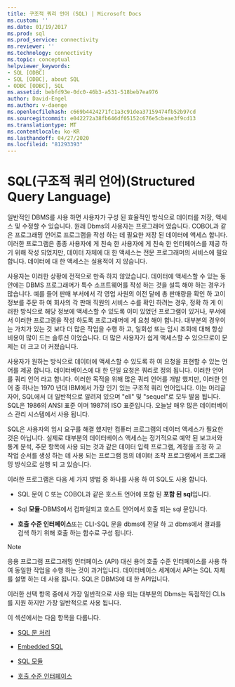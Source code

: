 ```yaml
---
title: 구조적 쿼리 언어 (SQL) | Microsoft Docs
ms.custom: ''
ms.date: 01/19/2017
ms.prod: sql
ms.prod_service: connectivity
ms.reviewer: ''
ms.technology: connectivity
ms.topic: conceptual
helpviewer_keywords:
- SQL [ODBC]
- SQL [ODBC], about SQL
- ODBC [ODBC], SQL
ms.assetid: bebfd93e-0dc0-46b3-a531-518beb7ea976
author: David-Engel
ms.author: v-daenge
ms.openlocfilehash: c669b4424271fc1a3c91dea37159474fb52b97cd
ms.sourcegitcommit: e042272a38fb646df05152c676e5cbeae3f9cd13
ms.translationtype: MT
ms.contentlocale: ko-KR
ms.lasthandoff: 04/27/2020
ms.locfileid: "81293393"
---
```

# <a name="structured-query-language-sql"></a>SQL(구조적 쿼리 언어)(Structured Query Language)
일반적인 DBMS를 사용 하면 사용자가 구성 된 효율적인 방식으로 데이터를 저장, 액세스 및 수정할 수 있습니다. 원래 Dbms의 사용자는 프로그래머 였습니다. COBOL과 같은 프로그래밍 언어로 프로그램을 작성 하는 데 필요한 저장 된 데이터에 액세스 합니다. 이러한 프로그램은 종종 사용자에 게 친숙 한 사용자에 게 친숙 한 인터페이스를 제공 하기 위해 작성 되었지만, 데이터 자체에 대 한 액세스는 전문 프로그래머의 서비스에 필요 합니다. 데이터에 대 한 액세스는 실용적이 지 않습니다.  
  
 사용자는 이러한 상황에 전적으로 만족 하지 않았습니다. 데이터에 액세스할 수 있는 동안에는 DBMS 프로그래머가 특수 소프트웨어를 작성 하는 것을 설득 해야 하는 경우가 많습니다. 예를 들어 판매 부서에서 각 영업 사원의 이전 달에 총 판매량을 확인 하 고이 정보를 주문 하 여 회사의 각 판매 직원의 서비스 수를 확인 하려는 경우, 정확 하 게 이러한 방식으로 해당 정보에 액세스할 수 있도록 이미 있었던 프로그램이 있거나, 부서에서 이러한 프로그램을 작성 하도록 프로그래머에 게 요청 해야 합니다. 대부분의 경우이는 가치가 있는 것 보다 더 많은 작업을 수행 하 고, 일회성 또는 임시 조회에 대해 항상 비용이 많이 드는 솔루션 이었습니다. 더 많은 사용자가 쉽게 액세스할 수 있으므로이 문제는 더 크고 더 커졌습니다.  
  
 사용자가 원하는 방식으로 데이터에 액세스할 수 있도록 하 여 요청을 표현할 수 있는 언어를 제공 합니다. 데이터베이스에 대 한 단일 요청은 쿼리로 정의 됩니다. 이러한 언어를 쿼리 언어 라고 합니다. 이러한 목적을 위해 많은 쿼리 언어를 개발 했지만, 이러한 언어 중 하나는 1970 년대 IBM에서 가장 인기 있는 구조적 쿼리 언어입니다. 이는 머리글자어, SQL에서 더 일반적으로 알려져 있으며 "ell" 및 "sequel"로 모두 발음 됩니다. SQL은 1986의 ANSI 표준 이며 1987의 ISO 표준입니다. 오늘날 매우 많은 데이터베이스 관리 시스템에서 사용 됩니다.  
  
 SQL은 사용자의 임시 요구를 해결 했지만 컴퓨터 프로그램의 데이터 액세스가 필요한 것은 아닙니다. 실제로 대부분의 데이터베이스 액세스는 정기적으로 예약 된 보고서와 통계 분석, 주문 항목에 사용 되는 것과 같은 데이터 입력 프로그램, 계정을 조정 하 고 작업 순서를 생성 하는 데 사용 되는 프로그램 등의 데이터 조작 프로그램에서 프로그래밍 방식으로 실행 되 고 있습니다.  
  
 이러한 프로그램은 다음 세 가지 방법 중 하나를 사용 하 여 SQL도 사용 합니다.  
  
-   SQL 문이 C 또는 COBOL과 같은 호스트 언어에 포함 된 **포함 된 sql**입니다.  
  
-   Sql **모듈**-DBMS에서 컴파일되고 호스트 언어에서 호출 되는 sql 문입니다.  
  
-   **호출 수준 인터페이스**또는 CLI-SQL 문을 dbms에 전달 하 고 dbms에서 결과를 검색 하기 위해 호출 하는 함수로 구성 됩니다.  
  
> [!NOTE]  
>  응용 프로그램 프로그래밍 인터페이스 (API) 대신 용어 호출 수준 인터페이스를 사용 하 여 동일한 작업을 수행 하는 것이 과거입니다. 데이터베이스 세계에서 API는 SQL 자체를 설명 하는 데 사용 됩니다. SQL은 DBMS에 대 한 API입니다.  
  
 이러한 선택 항목 중에서 가장 일반적으로 사용 되는 대부분의 Dbms는 독점적인 CLIs를 지원 하지만 가장 일반적으로 사용 됩니다.  
  
 이 섹션에서는 다음 항목을 다룹니다.  
  
-   [SQL 문 처리](../../odbc/reference/processing-a-sql-statement.md)  
  
-   [Embedded SQL](../../odbc/reference/embedded-sql.md)  
  
-   [SQL 모듈](../../odbc/reference/sql-modules.md)  
  
-   [호출 수준 인터페이스](../../odbc/reference/call-level-interfaces.md)
